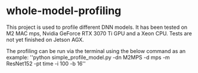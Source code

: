 # whole-model-profiling
 This project is used to profile different DNN models. It has been tested on M2 MAC mps, Nvidia GeForce RTX 3070 Ti GPU and a Xeon CPU. Tests are not yet finished on Jetson AGX.

The profiling can be run via the terminal using the below command as an example:
''python simple_profile_model.py -dn M2MPS -d mps -m ResNet152 -pt time -i 100 -b 16''
